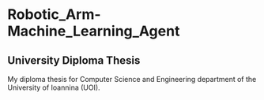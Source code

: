 # Robotic_Arm-Machine_Learning_Agent

## University Diploma Thesis
My diploma thesis for Computer Science and Engineering department of the University of Ioannina (UOI).
